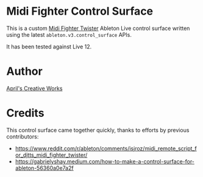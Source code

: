# Midi Fighter Control Surface

This is a custom [Midi Fighter Twister](https://www.midifighter.com/) Ableton Live control surface written using the latest `ableton.v3.control_surface` APIs.

It has been tested against Live 12.


# Author

[April's Creative Works](https://aprilcreative.ca)

# Credits

This control surface came together quickly, thanks to efforts by previous contributors:
* https://www.reddit.com/r/ableton/comments/isjroz/midi_remote_script_for_djtts_midi_fighter_twister/
* https://gabrielyshay.medium.com/how-to-make-a-control-surface-for-ableton-56360a0e7a2f
